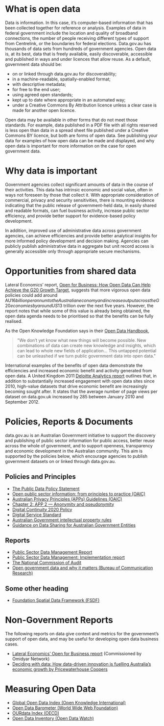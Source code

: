 # What is open data

Data is information. In this case, it’s computer-based information that has been collected together for reference or analysis. Examples of data in federal government include the location and quality of broadband connections, the number of people receiving different types of support from Centrelink, or the boundaries for federal elections. Data.gov.au has thousands of data sets from hundreds of government agencies. Open data is, at its best, data that is freely available, easily discoverable, accessible and published in ways and under licences that allow reuse. As a default, government data should be:

* on or linked through data.gov.au for discoverability;
* in a machine-readable, spatially-enabled format;
* with descriptive metadata;
* for free to the end user;
* using agreed open standards;
* kept up to date where appropriate in an automated way;
* under a Creative Commons By Attribution licence unless a clear case is made for another open licence.

Open data may be available in other forms that do not meet those standards. For example, data published in a PDF file with all rights reserved is less open than data in a spread sheet file published under a Creative Commons BY licence, but both are forms of open data. See publishing your data for examples of how open data can be made and displayed, and why open data is important for more information on the case for open government data.

# Why data is important

Government agencies collect significant amounts of data in the course of their activities. This data has intrinsic economic and social value, often in ways not foreseen by those that collect it. With appropriate consideration of commercial, privacy and security sensitivities, there is mounting evidence indicating that the public release of government-held data, in easily shared and readable formats, can fuel business activity, increase public sector efficiency, and provide better support for evidence-based policy development.

In addition, improved use of administrative data across government agencies, can achieve efficiencies and provide better analytical insights for more informed policy development and decision making. Agencies can publicly publish administrative data in aggregate but unit record access is generally accessible only through appropriate secure mechanisms.

# Opportunities from shared data

Lateral Economics’ report, [Open for Business: How Open Data Can Help Achieve the G20 Growth Target](http://www.omidyar.com/insights/open-business), suggests that more vigorous open data policies could add around AU$16 billion per annum to the Australian economy and increase output across the G20 economies by around US$13 trillion over the next five years. However, the report notes that while some of this value is already being obtained, the open data agenda needs to be prioritised so that the benefits can be fully realised.

As the Open Knowledge Foundation says in their [Open Data Handbook](http://opendatahandbook.org/guide/en/why-open-data/),
> "We don’t yet know what new things will become possible. New combinations of data can create new knowledge and insights, which can lead to whole new fields of application... This untapped potential can be unleashed if we turn public government data into open data."

International examples of the benefits of open data demonstrate the efficiencies and increased economic benefit and activity generated from open data. A United Kingdom 2011 [Deloitte Analytics report](https://www2.deloitte.com/content/dam/Deloitte/uk/Documents/deloitte-analytics/open-growth.pdf) outlines that, in addition to substantially increased engagement with open data sites since 2010, high-value datasets that drive economic benefit are increasingly becoming sought after. It states that the average number of page views per dataset on data.gov.uk increased by 285 between January 2010 and September 2012.

# Policies, Reports & Documents

data.gov.au is an Australian Government initiative to support the discovery and publishing of public sector information for public access, better reuse across the whole of government, and to support openness, transparency and economic development in the Australian community. This aim is supported by the policies below, which encourage agencies to publish government datasets on or linked through data.gov.au.

## Policies and Principles
* [The Public Data Policy Statement](https://www.dpmc.gov.au/public-data/public-data-policy)
* [Open public sector information: from principles to practice (OAIC)](http://www.oaic.gov.au/information-policy/information-policy-resources/information-policy-reports/open-public-sector-information-from-principles-to-practice)
* [Australian Privacy Principles (APPs) Guidelines (OAIC)](https://www.oaic.gov.au/agencies-and-organisations/app-guidelines/)
* [Chapter 2: APP 2 — Anonymity and pseudonymity](https://www.oaic.gov.au/agencies-and-organisations/app-guidelines/chapter-2-app-2-anonymity-and-pseudonymity)
* [Digital Continuity 2020 Policy](http://www.naa.gov.au/information-management/digital-transition-and-digital-continuity/digital-continuity-2020/index.aspx)
* [Digital Service Standard](https://www.dta.gov.au/standard/)
* [Australian Government intellectual property rules](https://www.communications.gov.au/policy/policy-listing/australian-government-intellectual-property-rules)
* [Guidance on Data Sharing for Australian Government Entities](https://www.dpmc.gov.au/resource-centre/public-data/guidance-data-sharing-australian-government-entities)

## Reports
* [Public Sector Data Management Report](https://www.dpmc.gov.au/public-data/public-sector-data-management-project)
* [Public Sector Data Management: Implementation report](https://www.dpmc.gov.au/resource-centre/public-data/public-sector-data-management-implementation-report)
* [The National Commission of Audit](http://www.ncoa.gov.au/report/phase-one/part-b/10-5-data.html)
* [Open government data and why it matters (Bureau of Communication Research)](https://www.communications.gov.au/departmental-news/open-government-data-and-why-it-matters-now)

## Some other heading
* [Foundation Spatial Data Framework (FSDF)](http://www.anzlic.gov.au/foundation-spatial-data-framework)

# Non-Government Reports

The following reports on data give context and metrics for the government’s support of open data, and may be useful for developing open data business cases.

* [Lateral Economics’ Open for Business report](http://www.omidyar.com/insights/open-business) (Commissioned by Omidyar Network)
* [Deciding with data: How data-driven innovation is fuelling Australia’s economic growth by Pricewaterhouse Coopers](http://www.pwc.com.au/publications/data-drive-innovation.html)

# Measuring Open Data

* [Global Open Data Index (Open Knowledge International)](http://index.okfn.org/place/)
* [Open Data Barometer (World Wide Web Foundation)](http://opendatabarometer.org/data-explorer/?_year=2015&indicator=ODB)
* [OURdata Index (OECD)](https://www.slideshare.net/OECD-GOV/ou-rdata-index)
* [Open Data Inventory (Open Data Watch)](http://odin.opendatawatch.com/)
